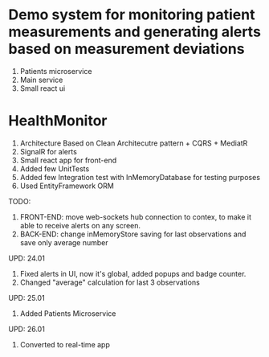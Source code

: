 # Demo system for monitoring patient measurements and generating alerts based on measurement deviations
1. Patients microservice
2. Main service
3. Small react ui

# HealthMonitor
1. Architecture Based on Clean Architecutre pattern + CQRS + MediatR
2. SignalR for alerts
3. Small react app for front-end
4. Added few UnitTests
5. Added few Integration test with InMemoryDatabase for testing purposes
6. Used EntityFramework ORM

TODO: 
1. FRONT-END: move web-sockets hub connection to contex, to make it able to receive alerts on any screen.
2. BACK-END: change inMemoryStore saving for last observations and save only average number

UPD: 24.01
1. Fixed alerts in UI, now it's global, added popups and badge counter.
2. Changed "average" calculation for last 3 observations

UPD: 25.01
1. Added Patients Microservice

UPD: 26.01
1. Converted to real-time app
